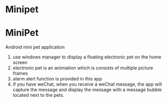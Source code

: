 # Minipet
# MiniPet
Android mini pet application

1. use windows manager to display a floating electronic pet on the home screen
2. electronic pet is an animiation which is consists of multiple picture frames
3. alarm alert function is provided in this app
4. if you have weChat, when you receive a weChat message, the app will capture the message and display the message with a message bubble 
   located next to the pets.